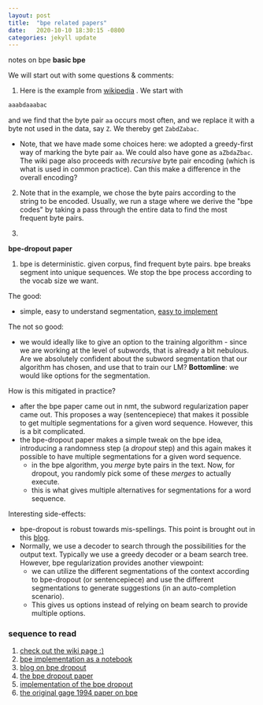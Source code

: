 ```yaml
---
layout: post
title:  "bpe related papers"
date:   2020-10-10 18:30:15 -0800
categories: jekyll update
---
```


notes on bpe
**basic bpe**

We will start out with some questions & comments:

1. Here is the example from [wikipedia](https://en.wikipedia.org/wiki/Byte_pair_encoding) .
We start with
```python
aaabdaaabac
```
and we find that the byte pair `aa` occurs most often, and we replace it with a
byte not used in the data, say `Z`. We thereby get `ZabdZabac`.
  * Note, that we have made some choices here: we adopted a greedy-first way of marking the byte pair `aa`. We could also have gone as `aZbdaZbac`. The wiki page also proceeds with _recursive_ byte pair encoding (which is what is used in common practice).
Can this make a difference in the overall encoding?

2. Note that in the example, we chose the byte pairs according to the string to
be encoded. Usually, we run a stage where we derive the "bpe codes" by taking a
pass through the entire data to find the most frequent byte pairs.

3.

**bpe-dropout paper**

1. bpe is deterministic. given corpus, find frequent byte pairs. bpe breaks segment into
unique sequences. We stop the bpe process according to the vocab size we want.

The good:
* simple, easy to understand segmentation, [easy to implement](http://ethen8181.github.io/machine-learning/deep_learning/subword/bpe.html)

The not so good:
* we would ideally like to give an option to the training algorithm - since we are working
at the level of subwords, that is already a bit nebulous. Are we absolutely confident about
the subword segmentation that our algorithm has chosen, and use that to train our LM?
**Bottomline**: we would like options for the segmentation.

How is this mitigated in practice?
* after the bpe paper came out in nmt, the subword regularization paper came out.
This proposes a way (sentencepiece) that makes it possible to get multiple segmentations
for a given word sequence.
However, this is a bit complicated.
* the bpe-dropout paper makes a simple tweak on the bpe idea, introducing a randomness
step (a _dropout_ step) and this again makes it possible to have multiple segmentations
for a given word sequence.
  * in the bpe algorithm, you _merge_ byte pairs in the text. Now, for dropout, you randomly
  pick some of these _merges_ to actually execute.
  * this is what gives multiple alternatives for segmentations for a word sequence.

Interesting side-effects:
* bpe-dropout is robust towards mis-spellings. This point is brought out in this [blog](https://jlibovicky.github.io/2019/11/07/MT-Weekly-BPE-dropout.html).
* Normally, we use a decoder to search through the possibilities for the output text.
Typically we use a greedy decoder or a beam search tree. However, bpe regularization provides another viewpoint:
  * we can utilize the different segmentations of the context according to bpe-dropout (or sentencepiece)
  and use the different segmentations to generate suggestions (in an auto-completion scenario).
  * This gives us options instead of relying on beam search to provide multiple options.

### sequence to read
1. [check out the wiki page :)](https://en.wikipedia.org/wiki/Byte_pair_encoding)
2. [bpe implementation as a notebook](http://ethen8181.github.io/machine-learning/deep_learning/subword/bpe.html)
3. [blog on bpe dropout](https://jlibovicky.github.io/2019/11/07/MT-Weekly-BPE-dropout.html)
4. [the bpe dropout paper](https://www.groundai.com/project/bpe-dropout-simple-and-effective-subword-regularization/1#S4.T1)
5. [implementation of the bpe dropout](https://github.com/rsennrich/subword-nmt/blob/master/subword_nmt/apply_bpe.py)
6. [the original gage 1994 paper on bpe](https://www.derczynski.com/papers/archive/BPE_Gage.pdf)
